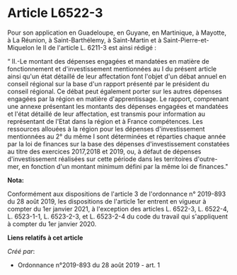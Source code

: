 # Article L6522-3

Pour son application en Guadeloupe, en Guyane, en Martinique, à Mayotte, à La Réunion, à Saint-Barthélemy, à Saint-Martin et
à Saint-Pierre-et-Miquelon le II de l'article L. 6211-3 est ainsi rédigé :

“ II.-Le montant des dépenses engagées et mandatées en matière de fonctionnement et d'investissement mentionnées au I du
présent article ainsi qu'un état détaillé de leur affectation font l'objet d'un débat annuel en conseil régional sur la base
d'un rapport présenté par le président du conseil régional. Ce débat peut également porter sur les autres dépenses engagées
par la région en matière d'apprentissage. Le rapport, comprenant une annexe présentant les montants des dépenses engagées et
mandatées et l'état détaillé de leur affectation, est transmis pour information au représentant de l'Etat dans la région et à
France compétences. Les ressources allouées à la région pour les dépenses d'investissement mentionnées au 2° du même I sont
déterminées et réparties chaque année par la loi de finances sur la base des dépenses d'investissement constatées au titre
des exercices 2017,2018 et 2019, ou, à défaut de dépenses d'investissement réalisées sur cette période dans les territoires
d'outre-mer, en fonction d'un montant minimum défini par la même loi de finances."

**Nota:**

Conformément aux dispositions de l'article 3 de l'ordonnance n° 2019-893 du 28 août 2019, les dispositions de l'article 1er
entrent en vigueur à compter du 1er janvier 2021, à l'exception des articles L. 6522-3, L. 6522-4, L. 6523-1-1, L. 6523-2-3,
et L. 6523-2-4 du code du travail qui s'appliquent à compter du 1er janvier 2020.

**Liens relatifs à cet article**

_Créé par_:

  - Ordonnance n°2019-893 du 28 août 2019 - art. 1
